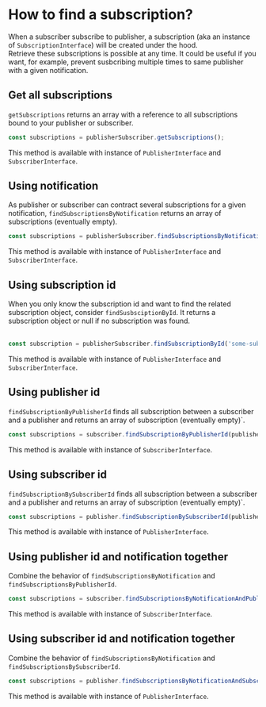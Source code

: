# How to find a subscription?

When a subscriber subscribe to publisher, a subscription (aka an instance of `SubscriptionInterface`)  will be created under the hood.<br/>
Retrieve these subscriptions is possible at any time. It could be useful if you want, for example, prevent susbcribing multiple times to same publisher with a given notification.

## Get all subscriptions

`getSubscriptions` returns an array with a reference to all subscriptions bound to your publisher or subscriber.

```ts
const subscriptions = publisherSubscriber.getSubscriptions();
```
This method is available with instance of `PublisherInterface` and `SubscriberInterface`.


## Using notification

As publisher or subscriber can contract several subscriptions for a given notification, `findSubscriptionsByNotification` returns an array of subscriptions (eventually empty).
```ts
const subscriptions = publisherSubscriber.findSubscriptionsByNotification('a-notification');
```
This method is available with instance of `PublisherInterface` and `SubscriberInterface`.
<br/>

## Using subscription id

When you only know the subscription id and want to find the related subscription object, consider `findSusbsciptionById`. It returns a subscription object or null if no subscription was found.<br/>
<br/>
```ts
const subscription = publisherSubscriber.findSubscriptionById('some-subscription-id');
```
This method is available with instance of `PublisherInterface` and `SubscriberInterface`.
<br/>

## Using publisher id

`findSubscriptionByPublisherId` finds all subscription between a subscriber and a publisher and returns an array of subscription (eventually empty)`.

```ts
const subscriptions = subscriber.findSubscriptionByPublisherId(publisher.getId());
```

This method is available with instance of `SubscriberInterface`.
<br/>

## Using subscriber id

`findSubscriptionBySubscriberId` finds all subscription between a subscriber and a publisher and returns an array of subscription (eventually empty)`.

```ts
const subscriptions = publisher.findSubscriptionBySubscriberId(publisher.getId());
```

This method is available with instance of `PublisherInterface`.
<br/>

## Using publisher id and notification together 

Combine the behavior of `findSubscriptionsByNotification` and `findSubscriptionsByPublisherId`.

```ts
const subscriptions = subscriber.findSubscriptionsByNotificationAndPublisherId('notification', publisher.getId());
```
This method is available with instance of `SubscriberInterface`.
<br/>

## Using subscriber id and notification together 

Combine the behavior of `findSubscriptionsByNotification` and `findSubscriptionsBySubscriberId`.

```ts
const subscriptions = publisher.findSubscriptionsByNotificationAndSubscriberId('notification', subscriber.getId());
```

This method is available with instance of `PublisherInterface`.